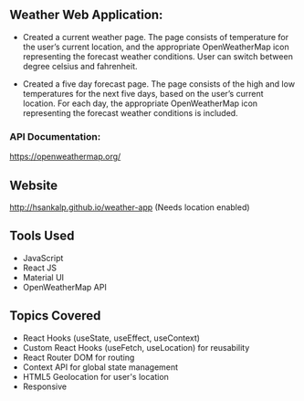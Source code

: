 ## Weather Web Application:

- Created a current weather page. The page consists of temperature for the user’s current location, and the appropriate OpenWeatherMap icon representing the forecast weather conditions. User can switch between degree celsius and fahrenheit.

- Created a five day forecast page. The page consists of the high and low temperatures for the next five days, based on the user’s current location. For each day, the appropriate OpenWeatherMap icon representing the forecast weather conditions is included.

### API Documentation:

https://openweathermap.org/

## Website

http://hsankalp.github.io/weather-app (Needs location enabled)

## Tools Used

- JavaScript
- React JS
- Material UI
- OpenWeatherMap API

## Topics Covered

- React Hooks (useState, useEffect, useContext)
- Custom React Hooks (useFetch, useLocation) for reusability
- React Router DOM for routing
- Context API for global state management
- HTML5 Geolocation for user's location
- Responsive
